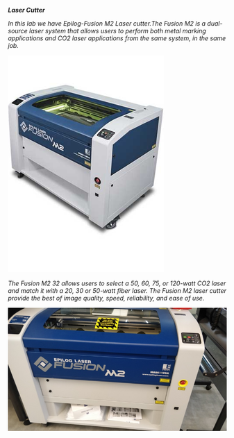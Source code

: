 ***Laser Cutter*** 

*In this lab we have Epilog-Fusion M2 Laser cutter.The Fusion M2 is a dual-source laser system that allows users to perform both metal marking applications and CO2 laser applications from the same system, in the same job.*

![laser](/img/laserm2.jpg)

*The Fusion M2 32 allows users to select a 50, 60, 75, or 120-watt CO2 laser and match it with a 20, 30 or 50-watt fiber laser.*
*The Fusion M2 laser cutter provide the best of image quality, speed, reliability, and ease of use.*

![lasercutter](/img/laser-cutter.jpeg)
